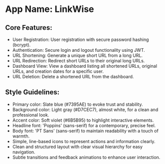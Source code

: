 # **App Name**: LinkWise

## Core Features:

- User Registration: User registration with secure password hashing (bcrypt).
- Authentication: Secure login and logout functionality using JWT.
- URL Shortening: Generate a unique short URL from a long URL.
- URL Redirection: Redirect short URLs to their original long URLs.
- Dashboard View: View a dashboard listing all shortened URLs, original URLs, and creation dates for a specific user.
- URL Deletion: Delete a shortened URL from the dashboard.

## Style Guidelines:

- Primary color: Slate blue (#7395AE) to evoke trust and stability.
- Background color: Light gray (#D7CEC7), almost white, for a clean and professional look.
- Accent color: Soft violet (#6B5B95) to highlight interactive elements.
- Headline font: 'Poppins' (sans-serif) for a contemporary, precise feel.
- Body font: 'PT Sans' (sans-serif) to maintain readability with a touch of warmth.
- Simple, line-based icons to represent actions and information clearly.
- Clean and structured layout with clear visual hierarchy for easy navigation.
- Subtle transitions and feedback animations to enhance user interaction.